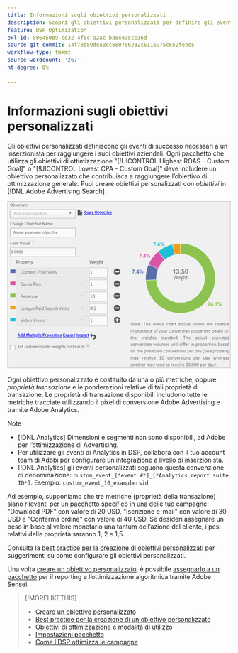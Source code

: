 ```yaml
---
title: Informazioni sugli obiettivi personalizzati
description: Scopri gli obiettivi personalizzati per definire gli eventi di successo in pacchetti ottimizzati per il CPA più basso o il ROAS più alto.
feature: DSP Optimization
exl-id: 806450b9-ce32-4f5c-a2ac-ba8e435ce36d
source-git-commit: 14f78b89dea8cc680756232c6116975c652feee5
workflow-type: tm+mt
source-wordcount: '267'
ht-degree: 0%

---
```


# Informazioni sugli obiettivi personalizzati

Gli obiettivi personalizzati definiscono gli eventi di successo necessari a un inserzionista per raggiungere i suoi obiettivi aziendali. Ogni pacchetto che utilizza gli obiettivi di ottimizzazione &quot;[!UICONTROL Highest ROAS - Custom Goal]&quot; o &quot;[!UICONTROL Lowest CPA - Custom Goal]&quot; deve includere un obiettivo personalizzato che contribuisca a raggiungere l’obiettivo di ottimizzazione generale. Puoi creare obiettivi personalizzati con *obiettivi* in [!DNL Adobe Advertising Search].

![obiettivi personalizzati](/help/dsp/assets/objective-goals.png)

Ogni obiettivo personalizzato è costituito da una o più metriche, oppure *proprietà transazione* e le ponderazioni relative di tali proprietà di transazione. Le proprietà di transazione disponibili includono tutte le metriche tracciate utilizzando il pixel di conversione Adobe Advertising e tramite Adobe Analytics.

>[!NOTE]
>
>* [!DNL Analytics] Dimensioni e segmenti non sono disponibili, ad Adobe per l’ottimizzazione di Advertising.
>* Per utilizzare gli eventi di Analytics in DSP, collabora con il tuo account team di Adobi per configurare un’integrazione a livello di inserzionista.
>* [!DNL Analytics] gli eventi personalizzati seguono questa convenzione di denominazione: `custom_event_[*event #*]_[*Analytics report suite ID*]`. Esempio: `custom_event_16_examplersid`


Ad esempio, supponiamo che tre metriche (proprietà della transazione) siano rilevanti per un pacchetto specifico in una delle tue campagne: &quot;Download PDF&quot; con valore di 20 USD, &quot;Iscrizione e-mail&quot; con valore di 30 USD e &quot;Conferma ordine&quot; con valore di 40 USD. Se desideri assegnare un peso in base al valore monetario una tantum dell’azione del cliente, i pesi relativi delle proprietà saranno 1, 2 e 1,5.

Consulta la [best practice per la creazione di obiettivi personalizzati](custom-goal-best-practices.md) per suggerimenti su come configurare gli obiettivi personalizzati.

Una volta [creare un obiettivo personalizzato](custom-goal-create.md), è possibile [assegnarlo a un pacchetto](/help/dsp/campaign-management/packages/package-settings.md) per il reporting e l’ottimizzazione algoritmica tramite Adobe Sensei.

>[!MORELIKETHIS]
>
>* [Creare un obiettivo personalizzato](custom-goal-create.md)
>* [Best practice per la creazione di un obiettivo personalizzato](custom-goal-best-practices.md)
>* [Obiettivi di ottimizzazione e modalità di utilizzo](optimization-goals.md)
>* [Impostazioni pacchetto](/help/dsp/campaign-management/packages/package-settings.md)
> * [Come l’DSP ottimizza le campagne](optimization-how-dsp-optimizes-campaigns.md)

